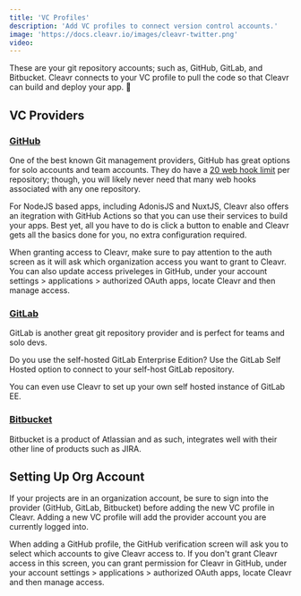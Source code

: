 ```yaml
---
title: 'VC Profiles'
description: 'Add VC profiles to connect version control accounts.'
image: 'https://docs.cleavr.io/images/cleavr-twitter.png'
video: 
---
```


These are your git repository accounts; such as, GitHub, GitLab, and Bitbucket. Cleavr connects to your VC profile to 
pull the code so that Cleavr can build and deploy your app. 🚀

## VC Providers

### [GitHub](https://github.com/)

One of the best known Git management providers, GitHub has great options for solo accounts and team accounts. 
They do have a [20 web hook limit](https://developer.github.com/webhooks/) per repository; though, you will likely never need that many web hooks associated 
with any one repository.

For NodeJS based apps, including AdonisJS and NuxtJS, Cleavr also offers an itegration with GitHub Actions so that you can
use their services to build your apps. Best yet, all you have to do is click a button to enable and Cleavr gets all the basics 
done for you, no extra configuration required. 

<base-info>
When granting access to Cleavr, make sure to pay attention to the auth screen as it will ask which organization access you want to grant to Cleavr. You can also update
access priveleges in GitHub, under your account settings > applications > authorized OAuth apps, locate Cleavr and then manage access.
</base-info>

### [GitLab](https://gitlab.com/)

GitLab is another great git repository provider and is perfect for teams and solo devs.

Do you use the self-hosted GitLab Enterprise Edition? Use the GitLab Self Hosted option to connect to your self-host GitLab repository. 

<base-info>
You can even use Cleavr to set up your own self hosted instance of GitLab EE. 
</base-info>

### [Bitbucket](https://bitbucket.org/)

Bitbucket is a product of Atlassian and as such, integrates well with their other line of products such as JIRA.

## Setting Up Org Account

If your projects are in an organization account, be sure to sign into the provider (GitHub, GitLab, Bitbucket) before adding the new VC profile
in Cleavr. Adding a new VC profile will add the provider account you are currently logged into.

When adding a GitHub profile, the GitHub verification screen will ask you to select which accounts to give Cleavr access to. If you don't grant Cleavr access in this screen, you 
can grant permission for Cleavr in GitHub, under your account settings > applications > authorized OAuth apps, locate Cleavr and then manage access.
